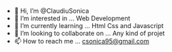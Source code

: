 - 👋 Hi, I’m @ClaudiuSonica
- 👀 I’m interested in ... Web Development
- 🌱 I’m currently learning ... Html Css and Javascript
- 💞️ I’m looking to collaborate on ... Any kind of projet 
- 📫 How to reach me ... csonica95@gmail.com

<!---
ClaudiuSonica/ClaudiuSonica is a ✨ special ✨ repository because its `README.md` (this file) appears on your GitHub profile.
You can click the Preview link to take a look at your changes.
--->
